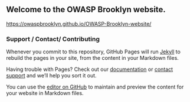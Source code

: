 ## Welcome to the OWASP Brooklyn website.

https://owaspbrooklyn.github.io/OWASP-Brooklyn-website/







### Support / Contact/ Contributing

Whenever you commit to this repository, GitHub Pages will run [Jekyll](https://jekyllrb.com/) to rebuild the pages in your site, from the content in your Markdown files.

Having trouble with Pages? Check out our [documentation](https://help.github.com/categories/github-pages-basics/) or [contact support](https://github.com/contact) and we’ll help you sort it out.

You can use the [editor on GitHub](https://github.com/OWASPBrooklyn/OWASP-Brooklyn-website/edit/master/README.md) to maintain and preview the content for your website in Markdown files.


